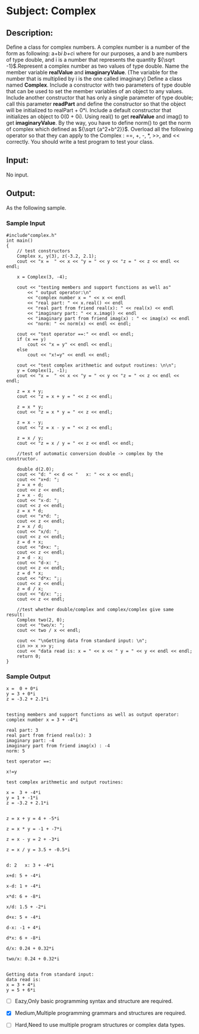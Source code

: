 # Subject: Complex
## Description:

Define a class for complex numbers. A complex number is a number of the form as following:
a+b*i
b+c*i
where for our purposes, a and b are numbers of type double, and i is a number that represents the quantity ${\sqrt -1}$.Represent a complex number as two values of type double. Name the member variable **realValue** and **imaginaryValue**. (The variable for the number that is multiplied by i is the one called imaginary) 
Define a class named **Complex**. Include a constructor with two parameters of type double that can be used to set the member variables of an object to any values. Include another constructor that has only a single parameter of type double; call this parameter **readPart** and define the constructor so that the object will be initialized to realPart + 0*i. Include a default constructor that initializes an object to 0(0 + 0i).
Using real() to get **realValue** and imag() to get **imaginaryValue**. By the way, you have to define norm() to get the norm of complex which defined as ${\sqrt {a^2+b^2}}$.
Overload all the following operator so that they can apply to the Complex : ==, +, -, *, >>, and << correctly. You should write a test program to test your class.

## Input:
No input.

## Output:
As the following sample.

### Sample Input

```
#include"complex.h"
int main()
{
	// test constructors
	Complex x, y(3), z(-3.2, 2.1);
	cout << "x =  " << x << "y = " << y << "z = " << z << endl << endl;

	x = Complex(3, -4);

	cout << "testing members and support functions as well as"
		<< " output operator:\n"
		<< "complex number x = " << x << endl
		<< "real part: " << x.real() << endl
		<< "real part from friend real(x): " << real(x) << endl
		<< "imaginary part: " << x.imag() << endl
		<< "imaginary part from friend imag(x) : " << imag(x) << endl
		<< "norm: " << norm(x) << endl << endl;

	cout << "test operator ==:" << endl << endl;
	if (x == y)
		cout << "x = y" << endl << endl;
	else
		cout << "x!=y" << endl << endl;

	cout << "test complex arithmetic and output routines: \n\n";
	y = Complex(1, -1);
	cout << "x =  " << x << "y = " << y << "z = " << z << endl << endl;

	z = x + y;
	cout << "z = x + y = " << z << endl;

	z = x * y;
	cout << "z = x * y = " << z << endl;

	z = x - y;
	cout << "z = x - y = " << z << endl;

	z = x / y;
	cout << "z = x / y = " << z << endl << endl;

	//test of automatic conversion double -> complex by the constructor. 

	double d(2.0);
	cout << "d: " << d << "   x: " << x << endl;
	cout << "x+d: ";
	z = x + d;
	cout << z << endl;
	z = x - d;
	cout << "x-d: ";
	cout << z << endl;
	z = x * d;
	cout << "x*d: ";
	cout << z << endl;
	z = x / d;
	cout << "x/d: ";
	cout << z << endl;
	z = d + x;
	cout << "d+x: ";
	cout << z << endl;
	z = d - x;
	cout << "d-x: ";
	cout << z << endl;
	z = d * x;
	cout << "d*x: ";;
	cout << z << endl;
	z = d / x;
	cout << "d/x: ";;
	cout << z << endl;

	//test whether double/complex and complex/complex give same result:
	Complex two(2, 0);
	cout << "two/x: ";
	cout << two / x << endl;

	cout << "\nGetting data from standard input: \n";
	cin >> x >> y;
	cout << "data read is: x = " << x << " y = " << y << endl << endl;
	return 0;
}

```

### Sample Output

```
x =  0 + 0*i
y = 3 + 0*i
z = -3.2 + 2.1*i


testing members and support functions as well as output operator:
complex number x = 3 + -4*i

real part: 3
real part from friend real(x): 3
imaginary part: -4
imaginary part from friend imag(x) : -4
norm: 5

test operator ==:

x!=y

test complex arithmetic and output routines: 

x =  3 + -4*i
y = 1 + -1*i
z = -3.2 + 2.1*i


z = x + y = 4 + -5*i

z = x * y = -1 + -7*i

z = x - y = 2 + -3*i

z = x / y = 3.5 + -0.5*i


d: 2   x: 3 + -4*i

x+d: 5 + -4*i

x-d: 1 + -4*i

x*d: 6 + -8*i

x/d: 1.5 + -2*i

d+x: 5 + -4*i

d-x: -1 + 4*i

d*x: 6 + -8*i

d/x: 0.24 + 0.32*i

two/x: 0.24 + 0.32*i


Getting data from standard input: 
data read is: 
x = 3 + 4*i
y = 5 + 6*i

```


- [ ]  Eazy,Only basic programming syntax and structure are required.
- [x]  Medium,Multiple programming grammars and structures are required.
- [ ] Hard,Need to use multiple program structures or complex data types.


